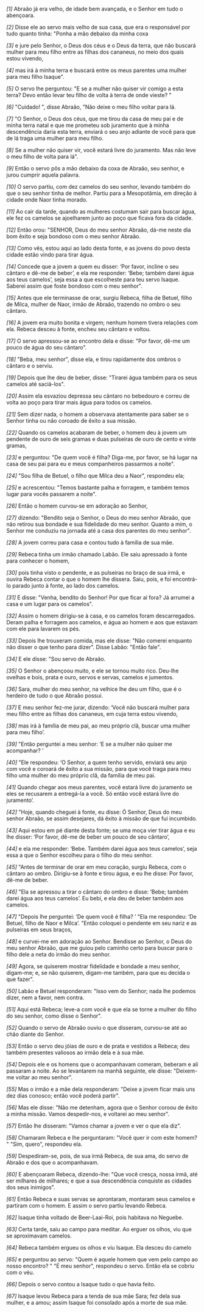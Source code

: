 *[1]* Abraão já era velho, de idade bem avançada, e o Senhor em tudo o abençoara.

*[2]* Disse ele ao servo mais velho de sua casa, que era o responsável por tudo quanto tinha: "Ponha a mão debaixo da minha coxa

*[3]* e jure pelo Senhor, o Deus dos céus e o Deus da terra, que não buscará mulher para meu filho entre as filhas dos cananeus, no meio dos quais estou vivendo,

*[4]* mas irá à minha terra e buscará entre os meus parentes uma mulher para meu filho Isaque".

*[5]* O servo lhe perguntou: "E se a mulher não quiser vir comigo a esta terra? Devo então levar teu filho de volta à terra de onde vieste? "

*[6]* "Cuidado! ", disse Abraão, "Não deixe o meu filho voltar para lá.

*[7]* "O Senhor, o Deus dos céus, que me tirou da casa de meu pai e de minha terra natal e que me prometeu sob juramento que à minha descendência daria esta terra, enviará o seu anjo adiante de você para que de lá traga uma mulher para meu filho.

*[8]* Se a mulher não quiser vir, você estará livre do juramento. Mas não leve o meu filho de volta para lá".

*[9]* Então o servo pôs a mão debaixo da coxa de Abraão, seu senhor, e jurou cumprir aquela palavra.

*[10]* O servo partiu, com dez camelos do seu senhor, levando também do que o seu senhor tinha de melhor. Partiu para a Mesopotâmia, em direção à cidade onde Naor tinha morado.

*[11]* Ao cair da tarde, quando as mulheres costumam sair para buscar água, ele fez os camelos se ajoelharem junto ao poço que ficava fora da cidade.

*[12]* Então orou: "SENHOR, Deus do meu senhor Abraão, dá-me neste dia bom êxito e seja bondoso com o meu senhor Abraão.

*[13]* Como vês, estou aqui ao lado desta fonte, e as jovens do povo desta cidade estão vindo para tirar água.

*[14]* Concede que a jovem a quem eu disser: ‘Por favor, incline o seu cântaro e dê-me de beber’, e ela me responder: ‘Bebe; também darei água aos teus camelos’, seja essa a que escolheste para teu servo Isaque. Saberei assim que foste bondoso com o meu senhor".

*[15]* Antes que ele terminasse de orar, surgiu Rebeca, filha de Betuel, filho de Milca, mulher de Naor, irmão de Abraão, trazendo no ombro o seu cântaro.

*[16]* A jovem era muito bonita e virgem; nenhum homem tivera relações com ela. Rebeca desceu à fonte, encheu seu cântaro e voltou.

*[17]* O servo apressou-se ao encontro dela e disse: "Por favor, dê-me um pouco de água do seu cântaro".

*[18]* "Beba, meu senhor", disse ela, e tirou rapidamente dos ombros o cântaro e o serviu.

*[19]* Depois que lhe deu de beber, disse: "Tirarei água também para os seus camelos até saciá-los".

*[20]* Assim ela esvaziou depressa seu cântaro no bebedouro e correu de volta ao poço para tirar mais água para todos os camelos.

*[21]* Sem dizer nada, o homem a observava atentamente para saber se o Senhor tinha ou não coroado de êxito a sua missão.

*[22]* Quando os camelos acabaram de beber, o homem deu à jovem um pendente de ouro de seis gramas e duas pulseiras de ouro de cento e vinte gramas,

*[23]* e perguntou: "De quem você é filha? Diga-me, por favor, se há lugar na casa de seu pai para eu e meus companheiros passarmos a noite".

*[24]* "Sou filha de Betuel, o filho que Milca deu a Naor", respondeu ela;

*[25]* e acrescentou: "Temos bastante palha e forragem, e também temos lugar para vocês passarem a noite".

*[26]* Então o homem curvou-se em adoração ao Senhor,

*[27]* dizendo: "Bendito seja o Senhor, o Deus do meu senhor Abraão, que não retirou sua bondade e sua fidelidade do meu senhor. Quanto a mim, o Senhor me conduziu na jornada até a casa dos parentes do meu senhor".

*[28]* A jovem correu para casa e contou tudo à família de sua mãe.

*[29]* Rebeca tinha um irmão chamado Labão. Ele saiu apressado à fonte para conhecer o homem,

*[30]* pois tinha visto o pendente, e as pulseiras no braço de sua irmã, e ouvira Rebeca contar o que o homem lhe dissera. Saiu, pois, e foi encontrá-lo parado junto à fonte, ao lado dos camelos.

*[31]* E disse: "Venha, bendito do Senhor! Por que ficar aí fora? Já arrumei a casa e um lugar para os camelos".

*[32]* Assim o homem dirigiu-se à casa, e os camelos foram descarregados. Deram palha e forragem aos camelos, e água ao homem e aos que estavam com ele para lavarem os pés.

*[33]* Depois lhe trouxeram comida, mas ele disse: "Não comerei enquanto não disser o que tenho para dizer". Disse Labão: "Então fale".

*[34]* E ele disse: "Sou servo de Abraão.

*[35]* O Senhor o abençoou muito, e ele se tornou muito rico. Deu-lhe ovelhas e bois, prata e ouro, servos e servas, camelos e jumentos.

*[36]* Sara, mulher do meu senhor, na velhice lhe deu um filho, que é o herdeiro de tudo o que Abraão possui.

*[37]* E meu senhor fez-me jurar, dizendo: ‘Você não buscará mulher para meu filho entre as filhas dos cananeus, em cuja terra estou vivendo,

*[38]* mas irá à família de meu pai, ao meu próprio clã, buscar uma mulher para meu filho’.

*[39]* "Então perguntei a meu senhor: ‘E se a mulher não quiser me acompanhar? ’

*[40]* "Ele respondeu: ‘O Senhor, a quem tenho servido, enviará seu anjo com você e coroará de êxito a sua missão, para que você traga para meu filho uma mulher do meu próprio clã, da família de meu pai.

*[41]* Quando chegar aos meus parentes, você estará livre do juramento se eles se recusarem a entregá-la a você. Só então você estará livre do juramento’.

*[42]* "Hoje, quando cheguei à fonte, eu disse: Ó Senhor, Deus do meu senhor Abraão, se assim desejares, dá êxito à missão de que fui incumbido.

*[43]* Aqui estou em pé diante desta fonte; se uma moça vier tirar água e eu lhe disser: ‘Por favor, dê-me de beber um pouco de seu cântaro’,

*[44]* e ela me responder: ‘Bebe. Também darei água aos teus camelos’, seja essa a que o Senhor escolheu para o filho do meu senhor.

*[45]* "Antes de terminar de orar em meu coração, surgiu Rebeca, com o cântaro ao ombro. Dirigiu-se à fonte e tirou água, e eu lhe disse: Por favor, dê-me de beber.

*[46]* "Ela se apressou a tirar o cântaro do ombro e disse: ‘Bebe; também darei água aos teus camelos’. Eu bebi, e ela deu de beber também aos camelos.

*[47]* "Depois lhe perguntei: ‘De quem você é filha? ’ "Ela me respondeu: ‘De Betuel, filho de Naor e Milca’. "Então coloquei o pendente em seu nariz e as pulseiras em seus braços,

*[48]* e curvei-me em adoração ao Senhor. Bendisse ao Senhor, o Deus do meu senhor Abraão, que me guiou pelo caminho certo para buscar para o filho dele a neta do irmão do meu senhor.

*[49]* Agora, se quiserem mostrar fidelidade e bondade a meu senhor, digam-me; e, se não quiserem, digam-me também, para que eu decida o que fazer".

*[50]* Labão e Betuel responderam: "Isso vem do Senhor; nada lhe podemos dizer, nem a favor, nem contra.

*[51]* Aqui está Rebeca; leve-a com você e que ela se torne a mulher do filho do seu senhor, como disse o Senhor".

*[52]* Quando o servo de Abraão ouviu o que disseram, curvou-se até ao chão diante do Senhor.

*[53]* Então o servo deu jóias de ouro e de prata e vestidos a Rebeca; deu também presentes valiosos ao irmão dela e à sua mãe.

*[54]* Depois ele e os homens que o acompanhavam comeram, beberam e ali passaram a noite. Ao se levantarem na manhã seguinte, ele disse: "Deixem-me voltar ao meu senhor".

*[55]* Mas o irmão e a mãe dela responderam: "Deixe a jovem ficar mais uns dez dias conosco; então você poderá partir".

*[56]* Mas ele disse: "Não me detenham, agora que o Senhor coroou de êxito a minha missão. Vamos despedir-nos, e voltarei ao meu senhor".

*[57]* Então lhe disseram: "Vamos chamar a jovem e ver o que ela diz".

*[58]* Chamaram Rebeca e lhe perguntaram: "Você quer ir com este homem? " "Sim, quero", respondeu ela.

*[59]* Despediram-se, pois, de sua irmã Rebeca, de sua ama, do servo de Abraão e dos que o acompanhavam.

*[60]* E abençoaram Rebeca, dizendo-lhe: "Que você cresça, nossa irmã, até ser milhares de milhares; e que a sua descendência conquiste as cidades dos seus inimigos".

*[61]* Então Rebeca e suas servas se aprontaram, montaram seus camelos e partiram com o homem. E assim o servo partiu levando Rebeca.

*[62]* Isaque tinha voltado de Beer-Laai-Roi, pois habitava no Neguebe.

*[63]* Certa tarde, saiu ao campo para meditar. Ao erguer os olhos, viu que se aproximavam camelos.

*[64]* Rebeca também ergueu os olhos e viu Isaque. Ela desceu do camelo

*[65]* e perguntou ao servo: "Quem é aquele homem que vem pelo campo ao nosso encontro? " "É meu senhor", respondeu o servo. Então ela se cobriu com o véu.

*[66]* Depois o servo contou a Isaque tudo o que havia feito.

*[67]* Isaque levou Rebeca para a tenda de sua mãe Sara; fez dela sua mulher, e a amou; assim Isaque foi consolado após a morte de sua mãe.

